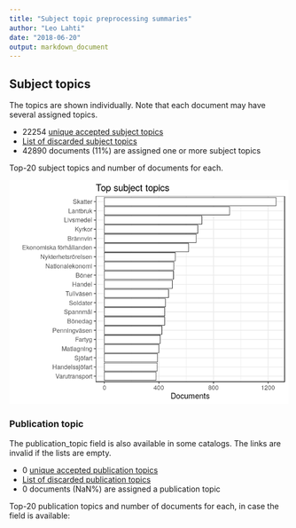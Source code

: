 ```yaml
---
title: "Subject topic preprocessing summaries"
author: "Leo Lahti"
date: "2018-06-20"
output: markdown_document
---
```


## Subject topics

The topics are shown individually. Note that each document may have
several assigned topics.



  * 22254 [unique accepted subject topics](output.tables/subject_topic_accepted.csv)
  * [List of discarded subject topics](output.tables/subject_topic_discarded.csv)
  * 42890 documents (11%) are assigned one or more subject topics 


Top-20 subject topics and number of documents for each.

![plot of chunk summarytopics22](figure/summarytopics22-1.png)

### Publication topic

The publication_topic field is also available in some catalogs. The links are invalid if the lists are empty.



  * 0 [unique accepted publication topics](output.tables/publication_topic_accepted.csv)
  * [List of discarded publication topics](output.tables/publication_topic_discarded.csv)
  * 0 documents (NaN%) are assigned a publication topic 

Top-20 publication topics and number of documents for each, in
case the field is available:


